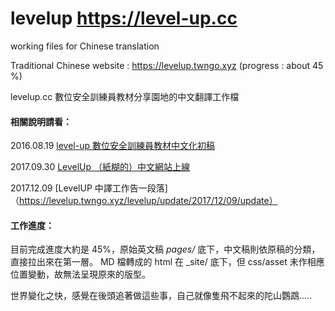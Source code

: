 # levelup https://level-up.cc 
working files for Chinese  translation

Traditional Chinese website : https://levelup.twngo.xyz (progress : about 45 %)

levelup.cc 數位安全訓練員教材分享園地的中文翻譯工作檔

#### 相關說明請看：
2016.08.19 [level-up 數位安全訓練員教材中文化初稿](http://self.jxtsai.info/2016/08/level-up.html)

2017.09.30 [LevelUp （紙糊的）中文網站上線](https://blog.jxtsai.info/2017/09/30/levelup/)

2017.12.09 [LevelUP 中譯工作告一段落]（https://levelup.twngo.xyz/levelup/update/2017/12/09/update）

#### 工作進度：
目前完成進度大約是 45%，原始英文稿 _pages/_ 底下，中文稿則依原稿的分類，直接拉出來在第一層。
MD 檔轉成的 html 在 _site/ 底下，但 css/asset 未作相應位置變動，故無法呈現原來的版型。

世界變化之快，感覺在後頭追著做這些事，自己就像隻飛不起來的陀山鸚鵡..... 
